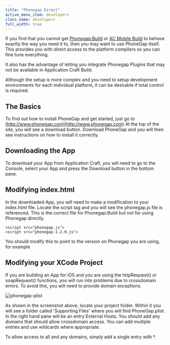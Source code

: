 ```yaml
---
title: "Phonegap Direct"
active_menu_item: developers
class_name: developers
full_width: true
---
```



If you find that you cannot get [Phonegap:Build](/developers/user-guide/ac-mobile-build-phonegap/cordova/phonegapbuild/) or [AC Mobile Build](/developers/user-guide/ac-mobile-build-phonegap/cordova/ac-mobile-build/) to behave exactly the way you need it to, then you may want to use PhoneGap itself. This provides you with direct access to the platform compilers so you can fine tune everything.

It also has the advantage of letting you integrate Phonegap Plugins that may not be available in Application Craft Build.

Although the setup is more complex and you need to setup development environments for each individual platform, it can be desirable if total control is required.

## The Basics

To find out how to install PhoneGap and get started, just go to [http://www.phonegap.com](http://www.phonegap.com) At the top of the site, you will see a download button. Download PhoneGap and you will then see instructions on how to install it correctly.

## Downloading the App

To download your App from Application Craft, you will need to go to the Console, select your App and press the Download button in the bottom pane.

## Modifying index.html

In the downloaded App, you will need to make a modification to your index.html file. Locate the script tag and you will see the phonegap.js file is referenced. This is the correct file for Phonegap:Build but not for using Phonegap directly.

    <script src="phonegap.js">
    <script src="phonegap-1.2.0.js">
   

You should modify this to point to the version on Phonegap you are using, for example

## Modifying your XCode Project

If you are building an App for iOS and you are using the httpRequest() or soapRequest() functions, you will run into problems due to crossdomain errors. To avoid this, you will need to provide domain exceptions.

![phonegap-plist](/img/docs/phonegap-plist.zoom80.png)

As shown in the screenshot above, locate your project folder. Within it you will see a folder called 'Supporting Files' where you will find PhoneGap.plist. In the right hand pane will be an entry External Hosts. You should add any domains that should allow crossdomain access. You can add multiple entries and use wildcards where appropriate.

To allow access to all and any domains, simply add a single entry with \*.

